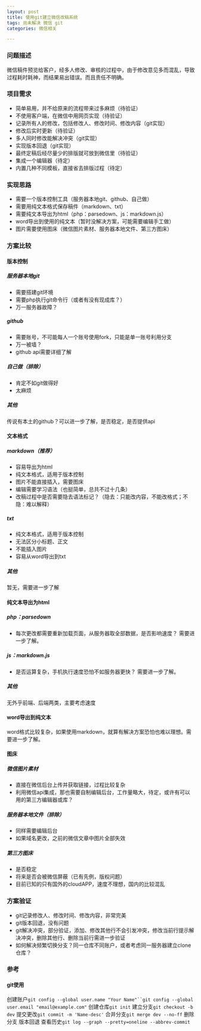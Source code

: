 ```yaml
---
layout: post
title: 使用git建立微信改稿系统
tags: 尚未解决 微信 git
categories: 微信相关

---
```


### 问题描述
微信稿件预览给客户，经多人修改、审核的过程中，由于修改意见多而混乱，导致过程耗时耗神，而结果易出错误。而且责任不明确。

### 项目需求
* 简单易用，并不给原来的流程带来过多麻烦（待验证）
* 不使用客户端，在微信中用网页实现（待验证）
* 记录所有人的修改，包括修改人、修改时间、修改内容（git实现）
* 修改后实时更新（待验证）
* 多人同时修改能解决冲突（git实现）
* 实现版本回退（git实现）
* 最终定稿后经尽量少的排版就可放到微信里（待验证）
* 集成一个编辑器（待定）
* 内置几种不同模板，直接省去排版过程（待定）

### 实现思路
* 需要一个版本控制工具（服务器本地git、github、自己做）
* 需要用纯文本格式保存稿件（markdown、txt）
* 需要纯文本导出为html（php：parsedown、js：markdown.js）
* word导出到使用的纯文本（暂时没解决方案，可能需要编辑手工做）
* 图片需要使用图床（微信图片素材、服务器本地文件、第三方图床）

### 方案比较
#### 版本控制
##### 服务器本地git
* 需要搭建git环境
* 需要php执行git命令行（或者有没有现成库？）
* 万一服务器故障？

##### github
* 需要账号，不可能每人一个账号使用fork，只能是单一账号利用分支
* 万一被墙？
* github api需要详细了解

##### 自己做（排除）
* 肯定不如git做得好
* 太麻烦

##### 其他
传说有本土的github？可以进一步了解，是否稳定，是否提供api

#### 文本格式
##### markdown（推荐）
* 容易导出为html
* 纯文本格式，适用于版本控制
* 图片不能直接插入，需要图床
* 编辑需要学习语法（也挺简单，总共不过十几条）
* 改稿过程中是否需要隐去语法标记？（隐去：只能改内容，不能改格式；不隐：难以解释）

##### txt
* 纯文本格式，适用于版本控制
* 无法区分小标题、正文
* 不能插入图片
* 容易从word导出到txt

##### 其他
暂无，需要进一步了解

#### 纯文本导出为html
##### php：parsedown
* 每次更改都需要重新加载页面，从服务器取全部数据，是否影响速度？
需要进一步了解。

##### js：markdown.js
* 是否运算复杂，手机执行速度恐怕不如服务器更快？
需要进一步了解。

##### 其他
无外乎前端、后端两类，主要考虑速度

#### word导出到纯文本
word格式比较复杂，如果使用markdown，就算有解决方案恐怕也难以理想。需要进一步了解。

#### 图床
##### 微信图片素材
* 直接在微信后台上传并获取链接，过程比较复杂
* 利用微信api集成，那也需要自制编辑后台，工作量略大，待定，或许有可以用的第三方编辑器或库？

##### 服务器本地文件（排除）
* 同样需要编辑后台
* 如果域名更改，之前的微信文章中图片全部失效

##### 第三方图床
* 是否稳定
* 将来是否会被微信屏蔽（已有先例，版权问题）
* 目前已知的只有国外的cloudAPP，速度不理想，国内的比较混乱

### 方案验证
* git记录修改人、修改时间、修改内容，非常完美
* git版本回退，没有问题
* git解决冲突，部分验证，添加、修改其他行不会引发冲突，修改当前行提示解决冲突，删除其他行、删除当前行需进一步验证
* 如何解决频繁切换分支？同一仓库不同账户，或者考虑同一服务器建立clone仓库？

### 参考
#### git使用
创建账户`git config --global user.name "Your Name"``git config --global user.email "email@example.com"`
创建仓库`git init`
建立分支`git checkout -b dev`
提交更改`git commit -m 'Name-desc'`
合并分支`git merge dev --no-ff`
删除分支
版本回退
查看历史`git log --graph --pretty=oneline --abbrev-commit`